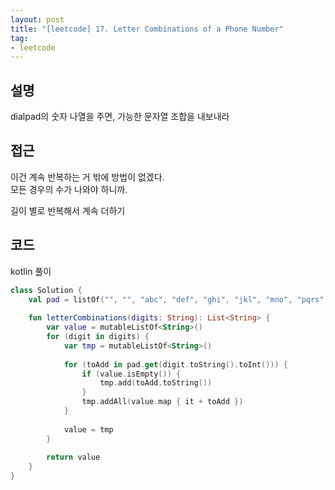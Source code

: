 ```yaml
---
layout: post
title: "[leetcode] 17. Letter Combinations of a Phone Number"
tag:
- leetcode
---
```


## 설명
dialpad의 숫자 나열을 주면, 가능한 문자열 조합을 내보내라

## 접근
이건 계속 반복하는 거 밖에 방법이 없겠다.  
모든 경우의 수가 나와야 하니까.

길이 별로 반복해서 계속 더하기

## 코드  
kotlin 풀이  
```kotlin
class Solution {
    val pad = listOf("", "", "abc", "def", "ghi", "jkl", "mno", "pqrs", "tuv", "wxyz")
    
    fun letterCombinations(digits: String): List<String> {
        var value = mutableListOf<String>()
        for (digit in digits) {
            var tmp = mutableListOf<String>()
            
            for (toAdd in pad.get(digit.toString().toInt())) {
                if (value.isEmpty()) {
                    tmp.add(toAdd.toString())
                }
                tmp.addAll(value.map { it + toAdd })
            }
            
            value = tmp
        }
        
        return value
    }
}
```